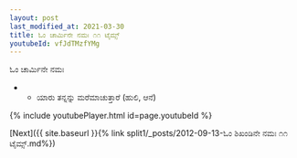 ```yaml
---
layout: post
last_modified_at: 2021-03-30
title: ಓಂ ಚಾರ್ಮಿನೇ ನಮಃ ೧೧ ಟೈಮ್ಸ್
youtubeId: vfJdTMzfYMg
---
```

 
 
 ಓಂ ಚಾರ್ಮಿನೇ ನಮಃ  
 
 -  - ಯಾರು ತನ್ನನ್ನು ಮರೆಮಾಚುತ್ತಾರೆ (ಹುಲಿ, ಆನೆ) 
 
  
 
  
 
 
 
 
 
 


{% include youtubePlayer.html id=page.youtubeId %}
 
[Next]({{ site.baseurl }}{% link  split1/_posts/2012-09-13-ಓಂ ಶಿಖಂಡಿನೇ ನಮಃ ೧೧ ಟೈಮ್ಸ್.md%})
 
